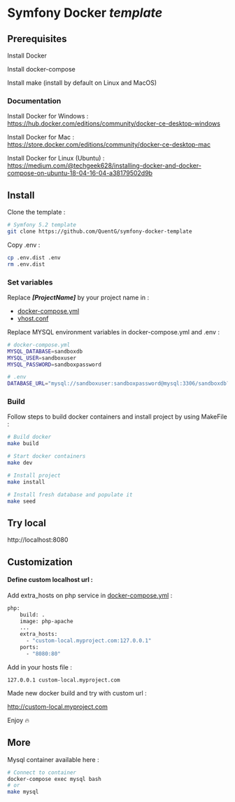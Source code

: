 # Symfony Docker *template*

## Prerequisites

Install Docker

Install docker-compose

Install make (install by default on Linux and MacOS)

### Documentation

Install Docker for Windows : https://hub.docker.com/editions/community/docker-ce-desktop-windows

Install Docker for Mac : https://store.docker.com/editions/community/docker-ce-desktop-mac

Install Docker for Linux (Ubuntu) : https://medium.com/@techgeek628/installing-docker-and-docker-compose-on-ubuntu-18-04-16-04-a38179502d9b

## Install

Clone the template : 

```bash
# Symfony 5.2 template
git clone https://github.com/QuentG/symfony-docker-template
```

Copy .env :

```bash
cp .env.dist .env
rm .env.dist
```

### Set variables

Replace ***[ProjectName]*** by your project name in :

- [docker-compose.yml](https://github.com/QuentG/symfony-docker-template/blob/master/docker-compose.yml)
- [vhost.conf](https://github.com/QuentG/symfony-docker-template/blob/master/docker/vhost.conf)

Replace MYSQL environment variables in docker-compose.yml and .env :

```bash
# docker-compose.yml
MYSQL_DATABASE=sandboxdb
MYSQL_USER=sandboxuser
MYSQL_PASSWORD=sandboxpassword

# .env
DATABASE_URL="mysql://sandboxuser:sandboxpassword@mysql:3306/sandboxdb?serverVersion=5.7"
```

### Build

Follow steps to build docker containers and install project by using MakeFile :

```bash
# Build docker
make build

# Start docker containers
make dev

# Install project
make install

# Install fresh database and populate it 
make seed
```

## Try local

http://localhost:8080

## Customization

#### Define custom localhost url : 

Add extra_hosts on php service in [docker-compose.yml](https://github.com/QuentG/symfony-docker-template/blob/master/docker-compose.yml) :

```bash
php:
    build: .
    image: php-apache
    ...
    extra_hosts:
      - "custom-local.myproject.com:127.0.0.1"
    ports:
      - "8080:80"
```

Add in your hosts file :

```
127.0.0.1 custom-local.myproject.com
```

Made new docker build and try with custom url :

http://custom-local.myproject.com

Enjoy 🔥 

## More

Mysql container available here : 

```bash
# Connect to container
docker-compose exec mysql bash
# or
make mysql
```